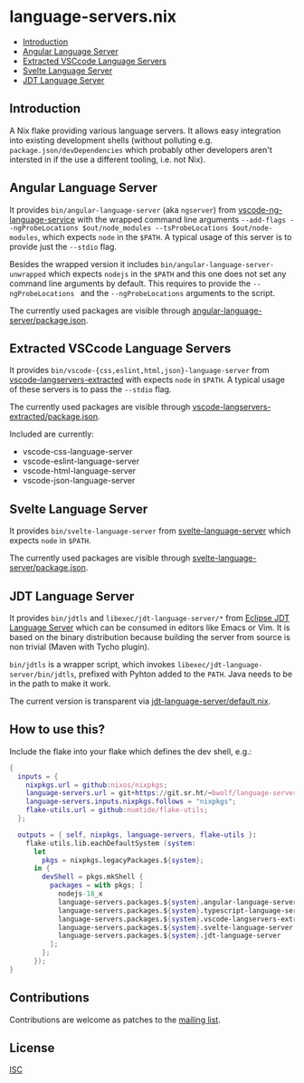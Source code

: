 # language-servers.nix

- [Introduction](#introduction)
- [Angular Language Server](#angular-language-server)
- [Extracted VSCcode Language Servers](#extracted-vscode-language-servers)
- [Svelte Language Server](#svelte-language-server)
- [JDT Language Server](#jdk-language-server)


## Introduction

A Nix flake providing various language servers. It allows easy integration into existing development shells (without polluting e.g. `package.json/devDependencies` which probably other developers aren't intersted in if the use a different tooling, i.e. not Nix).


## Angular Language Server

It provides `bin/angular-language-server` (aka `ngserver`) from [vscode-ng-language-service](https://github.com/angular/vscode-ng-language-service) with the wrapped command line arguments `--add-flags --ngProbeLocations $out/node_modules --tsProbeLocations $out/node-modules`, which expects `node` in the `$PATH`. A typical usage of this server is to provide just the `--stdio` flag.

Besides the wrapped version it includes `bin/angular-language-server-unwrapped` which expects `nodejs` in the `$PATH` and this one does not set any command line arguments by default. This requires to provide the `--ngProbeLocations ` and the `--ngProbeLocations` arguments to the script.

The currently used packages are visible through [angular-language-server/package.json](./angular-language-server/package.json).


## Extracted VSCcode Language Servers

It provides `bin/vscode-{css,eslint,html,json}-language-server` from [vscode-langservers-extracted](https://github.com/hrsh7th/vscode-langservers-extracted) with expects `node` in `$PATH`. A typical usage of these servers is to pass the `--stdio` flag.

The currently used packages are visible through [vscode-langservers-extracted/package.json](./vscode-langservers-extracted/package.json).

Included are currently:

- vscode-css-language-server
- vscode-eslint-language-server
- vscode-html-language-server
- vscode-json-language-server


## Svelte Language Server

It provides `bin/svelte-language-server` from [svelte-language-server](https://github.com/sveltejs/language-tools) which expects `node` in `$PATH`.

The currently used packages are visible through [svelte-language-server/package.json](./svelte-language-server/package.json).


## JDT Language Server

It provides `bin/jdtls` and `libexec/jdt-language-server/*` from [Eclipse JDT Language Server](https://github.com/eclipse/eclipse.jdt.ls) which can be consumed in editors like Emacs or Vim. It is based on the binary distribution because building the server from source is non trivial (Maven with Tycho plugin).

`bin/jdtls` is a wrapper script, which invokes `libexec/jdt-language-server/bin/jdtls`, prefixed with Pyhton added to the `PATH`. Java needs to be in the path to make it work.

The current version is transparent via [jdt-language-server/default.nix](jdt-language-server/default.nix).


## How to use this?

Include the flake into your flake which defines the dev shell, e.g.:

``` nix
{
  inputs = {
    nixpkgs.url = github:nixos/nixpkgs;
    language-servers.url = git+https://git.sr.ht/~bwolf/language-servers.nix;
    language-servers.inputs.nixpkgs.follows = "nixpkgs";
    flake-utils.url = github:numtide/flake-utils;
  };

  outputs = { self, nixpkgs, language-servers, flake-utils }:
    flake-utils.lib.eachDefaultSystem (system:
      let
        pkgs = nixpkgs.legacyPackages.${system};
      in {
        devShell = pkgs.mkShell {
          packages = with pkgs; [
            nodejs-18_x
            language-servers.packages.${system}.angular-language-server
            language-servers.packages.${system}.typescript-language-server
            language-servers.packages.${system}.vscode-langservers-extracted
            language-servers.packages.${system}.svelte-language-server
            language-servers.packages.${system}.jdt-language-server
          ];
        };
      });
}
```


## Contributions

Contributions are welcome as patches to the [mailing list](https://lists.sr.ht/~bwolf/public-inbox).


## License

[ISC](./LICENSE)
